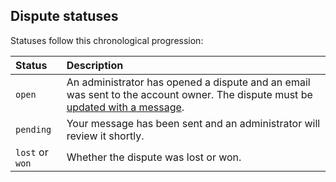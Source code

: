 ## Dispute statuses

Statuses follow this chronological progression:

| Status          | Description |
|:----------------|:------------|
| `open`          | An administrator has opened a dispute and an email was sent to the account owner. The dispute must be [updated with a message](#update-a-dispute). |
| `pending`       | Your message has been sent and an administrator will review it shortly. |
| `lost` or `won` | Whether the dispute was lost or won. |

